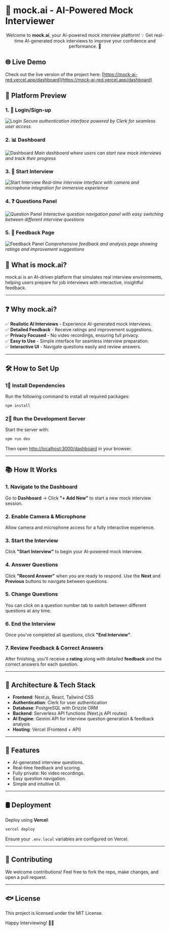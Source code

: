 # 🚀 mock.ai - AI-Powered Mock Interviewer

<div align="center">

Welcome to **mock.ai**, your AI-powered mock interview platform! 💡 Get real-time AI-generated mock interviews to improve your confidence and performance. 🎯

</div>

## 🌐 Live Demo

Check out the live version of the project here: [https://mock-ai-red.vercel.app/dashboard](https://mock-ai-red.vercel.app/dashboard)

## 📸 Platform Preview

### 1. 🔐 Login/Sign-up
![Login](./public/images/login.png)
*Secure authentication interface powered by Clerk for seamless user access*

### 2. 📊 Dashboard
![Dashboard](./public/images/dashboard.png)
*Main dashboard where users can start new mock interviews and track their progress*

### 3. 🎤 Start Interview
![Start Interview](./public/images/start_interview.png)
*Real-time interview interface with camera and microphone integration for immersive experience*

### 4. ❓ Questions Panel
![Question Panel](./public/images/question_panel.png)
*Interactive question navigation panel with easy switching between different interview questions*

### 5. 📝 Feedback Page
![Feedback Panel](./public/images/feedback_panel.png)
*Comprehensive feedback and analysis page showing ratings and improvement suggestions*

## 📌 What is mock.ai?

mock.ai is an AI-driven platform that simulates real interview environments, helping users prepare for job interviews with interactive, insightful feedback.

---

## ❓ Why mock.ai?

✅ **Realistic AI Interviews** - Experience AI-generated mock interviews.  
✅ **Detailed Feedback** - Receive ratings and improvement suggestions.  
✅ **Privacy Focused** - No video recordings, ensuring full privacy.  
✅ **Easy to Use** - Simple interface for seamless interview preparation.  
✅ **Interactive UI** - Navigate questions easily and review answers.  

---

## 🛠️ How to Set Up

### 1⃣ Install Dependencies

Run the following command to install all required packages:

```sh
npm install
```

### 2⃣ Run the Development Server

Start the server with:

```sh
npm run dev
```

Then open [http://localhost:3000/dashboard](http://localhost:3000/dashboard) in your browser.

---

## 📚 How It Works

### **1. Navigate to the Dashboard**

Go to **Dashboard** → Click **"+ Add New"** to start a new mock interview session.

### **2. Enable Camera & Microphone**

Allow camera and microphone access for a fully interactive experience.

### **3. Start the Interview**

Click **"Start Interview"** to begin your AI-powered mock interview.

### **4. Answer Questions**

Click **"Record Answer"** when you are ready to respond. Use the **Next** and **Previous** buttons to navigate between questions.

### **5. Change Questions**

You can click on a question number tab to switch between different questions at any time.

### **6. End the Interview**

Once you've completed all questions, click **"End Interview"**.

### **7. Review Feedback & Correct Answers**

After finishing, you'll receive a **rating** along with detailed **feedback** and the correct answers for each question.

---

## 🏰️ Architecture & Tech Stack

- **Frontend**: Next.js, React, Tailwind CSS  
- **Authentication**: Clerk for user authentication  
- **Database**: PostgreSQL with Drizzle ORM  
- **Backend**: Serverless API functions (Next.js API routes)  
- **AI Engine**: Gemini API for interview question generation & feedback analysis  
- **Hosting**: Vercel (Frontend + API)  

---

## 🚀 Features

- AI-generated interview questions.  
- Real-time feedback and scoring.  
- Fully private: No video recordings.  
- Easy question navigation.  
- Simple and intuitive UI.  

---

## 🛢️ Deployment

Deploy using **Vercel**:

```sh
vercel deploy
```

Ensure your `.env.local` variables are configured on Vercel.

---

## 🤝 Contributing

We welcome contributions! Feel free to fork the repo, make changes, and open a pull request.

---

## 🐟 License

This project is licensed under the MIT License.

Happy Interviewing! 🎤🚀